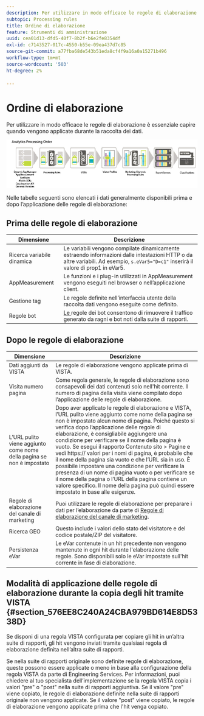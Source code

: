 ```yaml
---
description: Per utilizzare in modo efficace le regole di elaborazione è essenziale capire quando vengono applicate durante la raccolta dei dati.
subtopic: Processing rules
title: Ordine di elaborazione
feature: Strumenti di amministrazione
uuid: cea01d13-dfd5-40f7-8b2f-b6e2fe8354df
exl-id: c7143527-017c-4550-b55e-09ea437d7c85
source-git-commit: a77fba68de543b51eda8cf4f9a16a0a15271b496
workflow-type: tm+mt
source-wordcount: '503'
ht-degree: 2%

---
```


# Ordine di elaborazione

Per utilizzare in modo efficace le regole di elaborazione è essenziale capire quando vengono applicate durante la raccolta dei dati.

![](assets/analytics_processing_order_test.png)

Nelle tabelle seguenti sono elencati i dati generalmente disponibili prima e dopo l’applicazione delle regole di elaborazione:

## Prima delle regole di elaborazione

| Dimensione | Descrizione |
|--- |--- |
| Ricerca variabile dinamica | Le variabili vengono compilate dinamicamente estraendo informazioni dalle intestazioni HTTP o da altre variabili. Ad esempio, `s.eVar5="D=c1"` inserirà il valore di prop1 in eVar5. |
| AppMeasurement | Le funzioni e i plug-in utilizzati in AppMeasurement vengono eseguiti nel browser o nell’applicazione client. |
| Gestione tag | Le regole definite nell’interfaccia utente della raccolta dati vengono eseguite come definito. |
| Regole bot | [Le ](/help/admin/admin/bot-removal/bot-rules.md) regole dei bot consentono di rimuovere il traffico generato da ragni e bot noti dalla suite di rapporti. |

## Dopo le regole di elaborazione

| Dimensione | Descrizione |
|--- |--- |
| Dati aggiunti da VISTA | Le regole di elaborazione vengono applicate prima di VISTA. |
| Visita numero pagina | Come regola generale, le regole di elaborazione sono consapevoli dei dati contenuti solo nell&#39;hit corrente. Il numero di pagina della visita viene compilato dopo l’applicazione delle regole di elaborazione. |
| L’URL pulito viene aggiunto come nome della pagina se non è impostato | Dopo aver applicato le regole di elaborazione e VISTA, l’URL pulito viene aggiunto come nome della pagina se non è impostato alcun nome di pagina. Poiché questo si verifica dopo l’applicazione delle regole di elaborazione, è consigliabile aggiungere una condizione per verificare se il nome della pagina è vuoto.  Se esegui il rapporto Contenuto sito > Pagine e vedi https:// valori per i nomi di pagina, è probabile che il nome della pagina sia vuoto e che l’URL sia in uso.  È possibile impostare una condizione per verificare la presenza di un nome di pagina vuoto o per verificare se il nome della pagina o l’URL della pagina contiene un valore specifico. Il nome della pagina può quindi essere impostato in base alle esigenze. |
| Regole di elaborazione del canale di marketing | Puoi utilizzare le regole di elaborazione per preparare i dati per l’elaborazione da parte di [Regole di elaborazione del canale di marketing](https://experienceleague.adobe.com/docs/analytics/components/marketing-channels/c-rules.html). |
| Ricerca GEO | Questo include i valori dello stato del visitatore e del codice postale/ZIP del visitatore. |
| Persistenza eVar | Le eVar contenute in un hit precedente non vengono mantenute in ogni hit durante l&#39;elaborazione delle regole. Sono disponibili solo le eVar impostate sull&#39;hit corrente in fase di elaborazione. |

## Modalità di applicazione delle regole di elaborazione durante la copia degli hit tramite VISTA {#section_576EE8C240A24CBA979BD614E8D5338D}

Se disponi di una regola VISTA configurata per copiare gli hit in un’altra suite di rapporti, gli hit vengono inviati tramite qualsiasi regola di elaborazione definita nell’altra suite di rapporti.

Se nella suite di rapporti originale sono definite regole di elaborazione, queste possono essere applicate o meno in base alla configurazione della regola VISTA da parte di Engineering Services. Per informazioni, puoi chiedere al tuo specialista dell’implementazione se la regola VISTA copia i valori &quot;pre&quot; o &quot;post&quot; nella suite di rapporti aggiuntiva. Se il valore &quot;pre&quot; viene copiato, le regole di elaborazione definite nella suite di rapporti originale non vengono applicate. Se il valore &quot;post&quot; viene copiato, le regole di elaborazione vengono applicate prima che l&#39;hit venga copiato.
